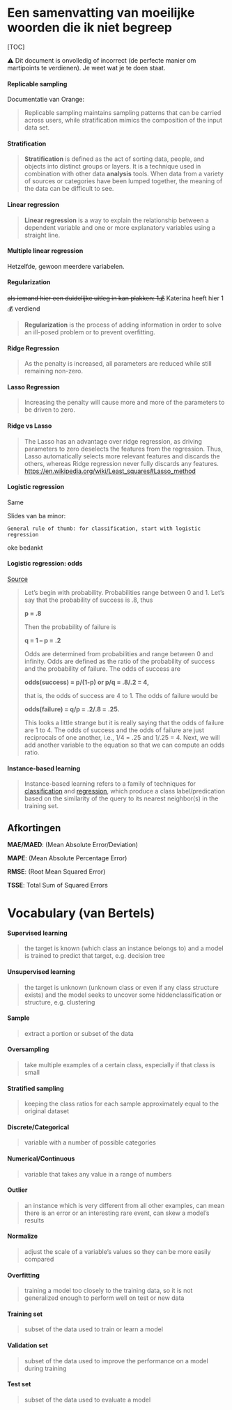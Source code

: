 # Een samenvatting van moeilijke woorden die ik niet begreep

[TOC]



:warning: Dit document is onvolledig of incorrect (de perfecte manier om martipoints te verdienen). Je weet wat je te doen staat.

#### Replicable sampling

Documentatie van Orange: 

> Replicable sampling maintains sampling patterns that can be carried across users, while stratification mimics the composition of the input data set.
>

#### Stratification

> **Stratification** is defined as the act of sorting data, people, and objects into distinct groups or layers. It is a technique used in combination with other data **analysis** tools. When data from a variety of sources or categories have been lumped together, the meaning of the data can be difficult to see.

#### Linear regression

> **Linear regression** is a way to explain the relationship between a dependent variable and one or more explanatory variables using a straight line.

#### Multiple linear regression

Hetzelfde, gewoon meerdere variabelen.

#### Regularization 

~~als iemand hier een duidelijke uitleg in kan plakken: 1:moneybag:~~
Katerina heeft hier 1 :moneybag: verdiend
> **Regularization** is the process of adding information in order to solve an ill-posed problem or to prevent overfitting.

#### Ridge Regression
> As the penalty is increased, all parameters are reduced while still remaining non-zero.

#### Lasso Regression
> Increasing the penalty will cause more and more of the parameters to be driven to zero.

#### Ridge vs Lasso 
> The Lasso has an advantage over ridge regression, as driving parameters to zero deselects the features from the regression. Thus, Lasso automatically selects more relevant features and discards the others, whereas Ridge regression never fully discards any features.
https://en.wikipedia.org/wiki/Least_squares#Lasso_method

#### Logistic regression

Same

Slides van ba minor:

```
General rule of thumb: for classification, start with logistic regression
```

oke bedankt

#### Logistic regression: odds

[Source](https://stats.idre.ucla.edu/stata/faq/how-do-i-interpret-odds-ratios-in-logistic-regression/)

> Let’s begin with probability. Probabilities range between 0 and 1. Let’s say that the probability of success is .8, thus
>
> **p = .8**
>
> Then the probability of failure is
>
> **q = 1 – p = .2**
>
> Odds are determined from probabilities and range between 0 and infinity. Odds are defined as the ratio of the probability of success and the probability of failure. The odds of success are
>
> **odds(success) = p/(1-p) or p/q = .8/.2 = 4,**
>
> that is, the odds of success are 4 to 1. The odds of failure would be
>
> **odds(failure) = q/p = .2/.8 = .25.**
>
> This looks a little strange but it is really saying that the odds of failure are 1 to 4. The odds of success and the odds of failure are just reciprocals of one another, i.e., 1/4 = .25 and 1/.25 = 4. Next, we will add another variable to the equation so that we can compute an odds ratio.



#### Instance-based learning

> Instance-based learning refers to a family of techniques for [classification](https://doi.org/10.1007/978-0-387-30164-8_111) and [regression](https://doi.org/10.1007/978-0-387-30164-8_710), which produce a class label/predication based on the similarity of the query to its nearest neighbor(s) in the training set.



## Afkortingen

**MAE/MAED**: (Mean Absolute Error/Deviation)

**MAPE**: (Mean Absolute Percentage Error)

**RMSE**: (Root Mean Squared Error)

**TSSE**: Total Sum of Squared Errors



# Vocabulary (van Bertels)

#### **Supervised learning**

> the target is known (which class an instance belongs to) and a model is trained to predict that target, e.g. decision tree

#### **Unsupervised learning**

> the target is unknown (unknown class or even if any class structure exists) and the model seeks to uncover some hiddenclassification or structure, e.g. clustering

#### **Sample**

> extract a portion or subset of the data

#### **Oversampling**

> take multiple examples of a certain class, especially if that class is small

#### **Stratified sampling**

> keeping the class ratios for each sample approximately equal to the original dataset

#### **Discrete/Categorical**

> variable with a number of possible categories

#### **Numerical/Continuous**

> variable that takes any value in a range of numbers

#### **Outlier**

> an instance which is very different from all other examples, can mean there is an error or an interesting rare event, can skew a model’s results

#### **Normalize**

> adjust the scale of a variable’s values so they can be more easily compared

#### **Overfitting**

> training a model too closely to the training data, so it is not generalized enough to perform well on test or new data

#### **Training set**

> subset of the data used to train or learn a model

#### **Validation set**

> subset of the data used to improve the performance on a model during training

#### **Test set**

> subset of the data used to evaluate a model
